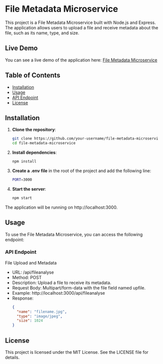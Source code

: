 # File Metadata Microservice

This project is a File Metadata Microservice built with Node.js and Express. The application allows users to upload a file and receive metadata about the file, such as its name, type, and size.

## Live Demo

You can see a live demo of the application here: [File Metadata Microservice](https://file-metadata-microservice.freecodecamp.rocks)

## Table of Contents

- [Installation](#installation)
- [Usage](#usage)
- [API Endpoint](#api-endpoint)
- [License](#license)

## Installation

1. **Clone the repository**:

   ```sh
   git clone https://github.com/your-username/file-metadata-microservice.git
   cd file-metadata-microservice
   ```

2. **Install dependencies**:

   ```sh
   npm install
   ```

3. **Create a .env file** in the root of the project and add the following line:

   ```sh
   PORT=3000
   ```

4. **Start the server**:
   ```sh
   npm start
   ```

The application will be running on http://localhost:3000.

## Usage

To use the File Metadata Microservice, you can access the following endpoint:

### API Endpoint

File Upload and Metadata

- URL: /api/fileanalyse
- Method: POST
- Description: Upload a file to receive its metadata.
- Request Body: Multipart/form-data with the file field named upfile.
- Example: http://localhost:3000/api/fileanalyse
- Response:
  ```json
  {
    "name": "filename.jpg",
    "type": "image/jpeg",
    "size": 1024
  }
  ```

## License

This project is licensed under the MIT License. See the LICENSE file for details.
